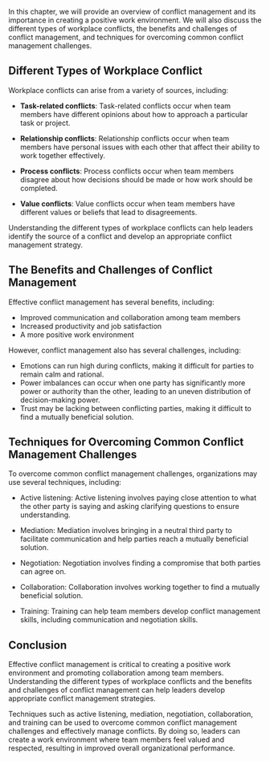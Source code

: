 
In this chapter, we will provide an overview of conflict management and its importance in creating a positive work environment. We will also discuss the different types of workplace conflicts, the benefits and challenges of conflict management, and techniques for overcoming common conflict management challenges.

Different Types of Workplace Conflict
-------------------------------------

Workplace conflicts can arise from a variety of sources, including:

* **Task-related conflicts**: Task-related conflicts occur when team members have different opinions about how to approach a particular task or project.

* **Relationship conflicts**: Relationship conflicts occur when team members have personal issues with each other that affect their ability to work together effectively.

* **Process conflicts**: Process conflicts occur when team members disagree about how decisions should be made or how work should be completed.

* **Value conflicts**: Value conflicts occur when team members have different values or beliefs that lead to disagreements.

Understanding the different types of workplace conflicts can help leaders identify the source of a conflict and develop an appropriate conflict management strategy.

The Benefits and Challenges of Conflict Management
--------------------------------------------------

Effective conflict management has several benefits, including:

* Improved communication and collaboration among team members
* Increased productivity and job satisfaction
* A more positive work environment

However, conflict management also has several challenges, including:

* Emotions can run high during conflicts, making it difficult for parties to remain calm and rational.
* Power imbalances can occur when one party has significantly more power or authority than the other, leading to an uneven distribution of decision-making power.
* Trust may be lacking between conflicting parties, making it difficult to find a mutually beneficial solution.

Techniques for Overcoming Common Conflict Management Challenges
---------------------------------------------------------------

To overcome common conflict management challenges, organizations may use several techniques, including:

* Active listening: Active listening involves paying close attention to what the other party is saying and asking clarifying questions to ensure understanding.

* Mediation: Mediation involves bringing in a neutral third party to facilitate communication and help parties reach a mutually beneficial solution.

* Negotiation: Negotiation involves finding a compromise that both parties can agree on.

* Collaboration: Collaboration involves working together to find a mutually beneficial solution.

* Training: Training can help team members develop conflict management skills, including communication and negotiation skills.

Conclusion
----------

Effective conflict management is critical to creating a positive work environment and promoting collaboration among team members. Understanding the different types of workplace conflicts and the benefits and challenges of conflict management can help leaders develop appropriate conflict management strategies.

Techniques such as active listening, mediation, negotiation, collaboration, and training can be used to overcome common conflict management challenges and effectively manage conflicts. By doing so, leaders can create a work environment where team members feel valued and respected, resulting in improved overall organizational performance.
